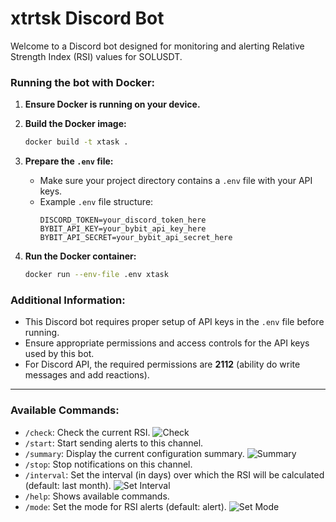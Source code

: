 # xtrtsk Discord Bot

Welcome to a Discord bot designed for monitoring and alerting Relative Strength Index (RSI) values for SOLUSDT.

### Running the bot with Docker:

1. **Ensure Docker is running on your device.**

2. **Build the Docker image:**
   ```bash
   docker build -t xtask .
   ```

3. **Prepare the `.env` file:**
   - Make sure your project directory contains a `.env` file with your API keys.
   - Example `.env` file structure:
     ```plaintext
     DISCORD_TOKEN=your_discord_token_here
     BYBIT_API_KEY=your_bybit_api_key_here
     BYBIT_API_SECRET=your_bybit_api_secret_here
     ```

4. **Run the Docker container:**
   ```bash
   docker run --env-file .env xtask
   ```

### Additional Information:
- This Discord bot requires proper setup of API keys in the `.env` file before running.
- Ensure appropriate permissions and access controls for the API keys used by this bot.
- For Discord API, the required permissions are **2112** (ability do write messages and add reactions). 

___

### Available Commands:

- `/check`: Check the current RSI. ![Check](https://i.imgur.com/8QZJJLe.png)
- `/start`: Start sending alerts to this channel.
- `/summary`: Display the current configuration summary. ![Summary](https://i.imgur.com/w8S5xqu.png)
- `/stop`: Stop notifications on this channel.
- `/interval`: Set the interval (in days) over which the RSI will be calculated (default: last month). ![Set Interval](https://i.imgur.com/3ouCtpt.png)
- `/help`: Shows available commands.
- `/mode`: Set the mode for RSI alerts (default: alert). ![Set Mode](https://i.imgur.com/ox03yDF.png)

